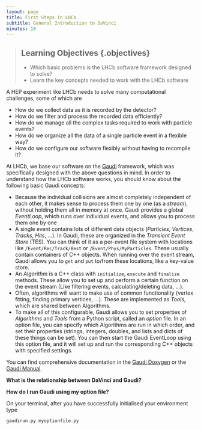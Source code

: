```yaml
---
layout: page
title: First Steps in LHCb
subtitle: General Introduction to DaVinci
minutes: 10
---
```


> ## Learning Objectives {.objectives}
> * Which basic problems is the LHCb software framework designed to solve?
> * Learn the key concepts needed to work with the LHCb software
>

A HEP experiment like LHCb needs to solve many computational challenges, some of which are

 - How do we collect data as it is recorded by the detector?
 - How do we filter and process the recorded data efficiently?
 - How do we manage all the complex tasks required to work with particle events?
 - How do we organize all the data of a single particle event in a flexible way?
 - How do we configure our software flexibly without having to recompile it?

At LHCb, we base our software on the [Gaudi](https://proj-gaudi.web.cern.ch/proj-gaudi/) framework, which was specifically designed with the above questions in mind.
In order to understand how the LHCb software works, you should know about the following basic Gaudi concepts:

 - Because the individual collisions are almost completely independent of each other, it makes sense to process them one by one (as a *stream*), without holding them all in memory at once.
   Gaudi provides a global *EventLoop*, which runs over individual events, and allows you to process them one by one
 - A single event contains lots of different data objects (*Particles*, *Vertices*, *Tracks*, *Hits*, ...).
   In Gaudi, these are organized in the *Transient Event Store* (TES).
   You can think of it as a per-event file system with locations like `/Event/Rec/Track/Best` or `/Event/Phys/MyParticles`.
   These usually contain containers of C++ objects.
   When running over the event stream, Gaudi allows you to `get` and `put` to/from these locations, like a key-value store.
 - An *Algorithm* is a C++ class with `initialize`, `execute` and `finalize` methods.
   These allow you to set up and perform a certain function on the event stream (Like filtering events, calculating/deleting data, ...).
 - Often, algorithms will want to make use of common functionality (vertex fitting, finding primary vertices, ...).
   These are implemented as *Tools*, which are shared between Algorithms.
 - To make all of this configurable, Gaudi allows you to set properties of *Algorithms* and *Tools* from a Python script, called an *option* file.
   In an option file, you can specify which Algorithms are run in which order, and set their properties (strings, integers, doubles, and lists and dicts of these things can be set).
   You can then start the Gaudi EventLoop using this option file, and it will set up and run the corresponding C++ objects with specified settings.

You can find comprehensive documentation in the [Gaudi Doxygen](https://proj-gaudi.web.cern.ch/proj-gaudi/releases/latest/doxygen/) or the [Gaudi Manual](http://lhcb-comp.web.cern.ch/lhcb-comp/Frameworks/Gaudi/Gaudi_v9/GUG/GUG.pdf).

**What is the relationship between DaVinci and Gaudi?**

**How do I run Gaudi using my option file?**

On your terminal, after you have successfully initialised your environment type

```bash
gaudirun.py myoptionfile.py
```

